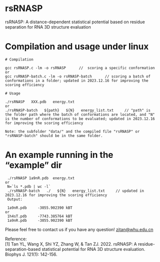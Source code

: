 
# rsRNASP

rsRNASP: A distance-dependent statistical potential based on residue separation for RNA 3D structure evaluation

# Compilation and usage under linux

```
# Compilation

gcc rsRNASP.c -lm -o rsRNASP      //  scoring a specific conformation
or
gcc rsRNASP-batch.c -lm -o rsRNASP-batch      // scoring a batch of conformations in a folder; updated in 2023.12.16 for improving the scoring efficiency

# Usage

./rsRNASP   XXX.pdb   energy.txt
or
./rsRNASP-batch   ${path}   ${N}   energy_list.txt     // "path" is the folder path where the batch of conformations are located, and "N" is the number of conformations to be evaluated; updated in 2023.12.16 for improving the scoring efficiency

Note: the subfolder "data/" and the compiled file "rsRNASP" or "rsRNASP-batch" should be in the same folder.
```

# An example running in the “example” dir
```
 ./rsRNASP 1a9nR.pdb  energy.txt
or
 N=`ls *.pdb | wc -l`
 ./rsRNASP-batch   ./   ${N}   energy_list.txt     // updated in 2023.12.16 for improving the scoring efficiency
 Output:

 1a9nR.pdb     -3055.902390 kBT
or
 1h4sT.pdb     -7743.385764 kBT
 1a9nR.pdb     -3055.902390 kBT

```
Please feel free to contact us if you have any question!
zjtan@whu.edu.cn

Reference:                                      
[1] Tan YL, Wang X, Shi YZ, Zhang W, & Tan ZJ. 2022. rsRNASP: A residue-separation-based statistical potential for RNA 3D structure
evaluation. Biophys J. 121(1): 142-156.
